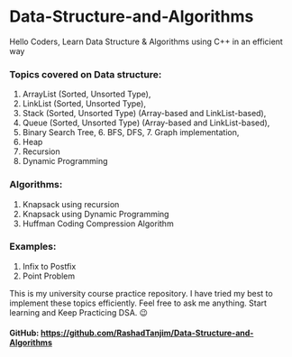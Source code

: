 # Data-Structure-and-Algorithms

Hello Coders, 
Learn Data Structure & Algorithms using C++ in an efficient way 


### Topics covered on Data structure: 
1. ArrayList (Sorted, Unsorted Type), 
2. LinkList (Sorted, Unsorted Type), 
3. Stack (Sorted, Unsorted Type) (Array-based and LinkList-based),
4. Queue (Sorted, Unsorted Type) (Array-based and LinkList-based), 
5. Binary Search Tree, 6. BFS, DFS, 7. Graph implementation, 
8. Heap
9. Recursion 
10. Dynamic Programming 


### Algorithms: 
1. Knapsack using recursion 
2. Knapsack using Dynamic Programming 
3. Huffman Coding Compression Algorithm


### Examples:
1. Infix to Postfix
2. Point Problem


This is my university course practice repository. I have tried my best to implement these topics efficiently. Feel free to ask me anything. 
Start learning and Keep Practicing DSA. 😉

#### GitHub: https://github.com/RashadTanjim/Data-Structure-and-Algorithms

